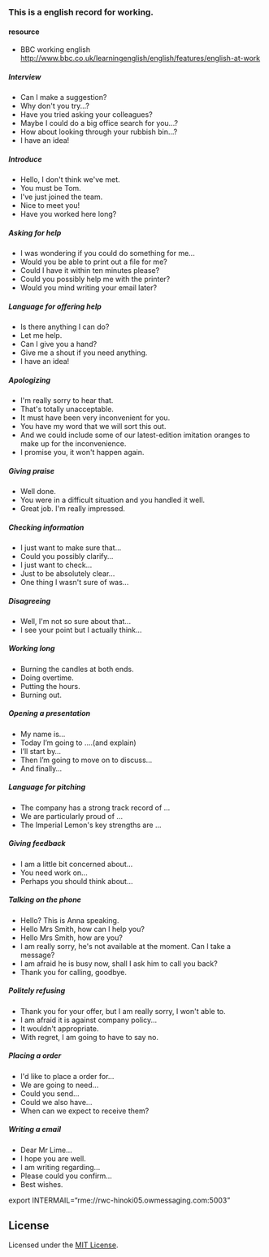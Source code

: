 ### This is a english record for working.

#### resource
* BBC working english http://www.bbc.co.uk/learningenglish/english/features/english-at-work

##### Interview
* Can I make a suggestion?
* Why don't you try...?
* Have you tried asking your colleagues?
* Maybe I could do a big office search for you...?
* How about looking through your rubbish bin...?
* I have an idea!

##### Introduce
* Hello, I don't think we've met.
* You must be Tom.
* I've just joined the team.
* Nice to meet you!
* Have you worked here long?

##### Asking for help
* I was wondering if you could do something for me...
* Would you be able to print out a file for me?
* Could I have it within ten minutes please?
* Could you possibly help me with the printer?
* Would you mind writing your email later?

##### Language for offering help
* Is there anything I can do?
* Let me help.
* Can I give you a hand?
* Give me a shout if you need anything.
* I have an idea!

##### Apologizing
* I'm really sorry to hear that.
* That's totally unacceptable.
* It must have been very inconvenient for you.
* You have my word that we will sort this out.
* And we could include some of our latest-edition imitation oranges to make up for the inconvenience.
* I promise you, it won't happen again.

##### Giving praise
* Well done.
* You were in a difficult situation and you handled it well.
* Great job. I'm really impressed.

##### Checking information
* I just want to make sure that...
* Could you possibly clarify...
* I just want to check...
* Just to be absolutely clear...
* One thing I wasn't sure of was...

##### Disagreeing

* Well, I'm not so sure about that...
* I see your point but I actually think...

##### Working long
* Burning the candles at both ends.
* Doing overtime.
* Putting the hours.
* Burning out.

##### Opening a presentation
* My name is…
* Today I’m going to ….(and explain)
* I’ll start by…
* Then I’m going to move on to discuss…
* And finally…

##### Language for pitching
* The company has a strong track record of ...
* We are particularly proud of ...
* The Imperial Lemon's key strengths are ...

##### Giving feedback
* I am a little bit concerned about...
* You need work on...
* Perhaps you should think about...

##### Talking on the phone
* Hello? This is Anna speaking.
* Hello Mrs Smith, how can I help you?
* Hello Mrs Smith, how are you?
* I am really sorry, he's not available at the moment. Can I take a message?
* I am afraid he is busy now, shall I ask him to call you back?
* Thank you for calling, goodbye.

##### Politely refusing
* Thank you for your offer, but I am really sorry, I won't able to.
* I am afraid it is against company policy...
* It wouldn't appropriate.
* With regret, I am going to have to say no.

##### Placing a order
* I'd like to place a order for...
* We are going to need...
* Could you send...
* Could we also have...
* When can we expect to receive them?

##### Writing a email
* Dear Mr Lime...
* I hope you are well.
* I am writing regarding...
* Please could you confirm...
* Best wishes.

export INTERMAIL=“rme://rwc-hinoki05.owmessaging.com:5003”

## License

Licensed under the [MIT License](http://cjpatoilo.mit-license.org).
